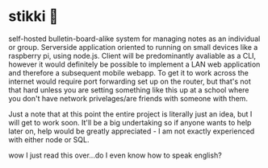 # stikki 🚧
self-hosted bulletin-board-alike system for managing notes as an individual or group.
Serverside application oriented to running on small devices like a raspberry pi, using node.js. Client will be predominantly avaliable as a CLI, however it would definitely be possible to implement a LAN web application and therefore a subsequent mobile webapp. To get it to work across the internet would require port forwarding set up on the router, but that's not that hard unless you are setting something like this up at a school where you don't have network privelages/are friends with someone with them.

Just a note that at this point the entire project is literally just an idea, but I will get to work soon. It'll be a big undertaking so if anyone wants to help later on, help would be greatly appreciated - I am not exactly experienced with either node or SQL.




wow I just read this over...do I even know how to speak english?
